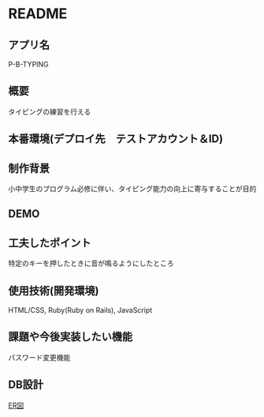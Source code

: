 # README

## アプリ名
P-B-TYPING

## 概要
タイピングの練習を行える

## 本番環境(デプロイ先　テストアカウント＆ID)


## 制作背景
小中学生のプログラム必修に伴い、タイピング能力の向上に寄与することが目的

## DEMO


## 工夫したポイント
特定のキーを押したときに音が鳴るようにしたところ

## 使用技術(開発環境)
HTML/CSS, Ruby(Ruby on Rails), JavaScript

## 課題や今後実装したい機能
パスワード変更機能

## DB設計
[ER図](er.png)
